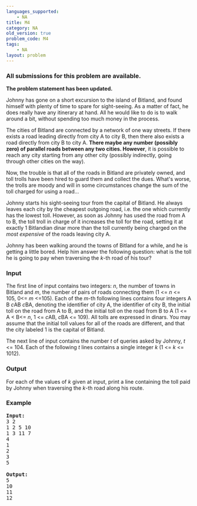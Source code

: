 ```yaml
---
languages_supported:
    - NA
title: M4
category: NA
old_version: true
problem_code: M4
tags:
    - NA
layout: problem
---
```

###  All submissions for this problem are available. 

**The problem statement has been updated.**

Johnny has gone on a short excursion to the island of Bitland, and found himself with plenty of time to spare for sight-seeing. As a matter of fact, he does really have any itinerary at hand. All he would like to do is to walk around a bit, without spending too much money in the process.

The cities of Bitland are connected by a network of one way streets. If there exists a road leading directly from city A to city B, then there also exists a road directly from city B to city A. **There maybe any number (possibly zero) of parallel roads between any two cities. However**, it is possible to reach any city starting from any other city (possibly indirectly, going through other cities on the way).

Now, the trouble is that all of the roads in Bitland are privately owned, and toll trolls have been hired to guard them and collect the dues. What's worse, the trolls are moody and will in some circumstances change the sum of the toll charged for using a road...

Johnny starts his sight-seeing tour from the capital of Bitland. He always leaves each city by the cheapest outgoing road, i.e. the one which currently has the lowest toll. However, as soon as Johnny has used the road from A to B, the toll troll in charge of it increases the toll for the road, setting it at exactly 1 Bitlandian dinar more than the toll currently being charged on the *most expensive* of the roads leaving city A.

Johnny has been walking around the towns of Bitland for a while, and he is getting a little bored. Help him answer the following question: what is the toll he is going to pay when traversing the *k*-th road of his tour?

### Input

The first line of input contains two integers: *n*, the number of towns in Bitland and *m*, the number of pairs of roads connecting them (1 <= *n* <= 105, 0<= *m* <=105). Each of the *m*-th following lines contains four integers A B *c*AB *c*BA, denoting the identifier of city A, the identifier of city B, the initial toll on the road from A to B, and the initial toll on the road from B to A (1 <= A < B<= *n*, 1 <= *c*AB, *c*BA <= 109). All tolls are expressed in dinars. You may assume that the initial toll values for all of the roads are different, and that the city labeled 1 is the capital of Bitland.

The next line of input contains the number *t* of queries asked by Johnny, *t* <= 104. Each of the following *t* lines contains a single integer *k* (1 <= *k* <= 1012).

### Output

For each of the values of *k* given at input, print a line containing the toll paid by Johnny when traversing the *k*-th road along his route.

### Example

<pre><b>Input:</b>
3 2
1 2 5 10
1 3 11 7
4
1
2
3
5

<b>Output:</b>
5
10
11
12
</pre>